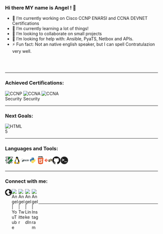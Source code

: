 ### Hi there MY name is Angel ! 👋
- 🔭 I’m currently working on Cisco CCNP ENARSI and CCNA DEVNET Certifications
- 🌱 I’m currently learning a lot of things!
- 👯 I’m looking to collaborate on small projects
- 🤔 I’m looking for help with: Ansible, PyaTS, Netbox and APIs.
- ⚡ Fun fact: Not an native english speaker, but I can spell Contratulazion very well.
<br />
<br />

---
### Achieved Certifications:
  [<img align="left" alt="CCNP Security" width="60px" src="https://images.youracclaim.com/size/110x110/images/cd769843-4907-4d1a-9702-0512eb87ae6e/cisco_ccnp_security.png" />][CCNPSec]
  [<img align="left" alt="CCNA Security" width="60px" src="https://images.youracclaim.com/size/110x110/images/23ae0d10-85d7-415a-a6c0-0e2919040628/cisco_ccna_security.png" />][CCNASec]
  [<img align="left" alt="CCNA" width="60px" src="https://images.youracclaim.com/size/110x110/images/683783d8-eaac-4c37-a14d-11bd8a36321d/ccna_600.png" />][CCNA]
<br />
<br />

---
### Next Goals:
  <img align="left" alt="HTML5" width="60px" src="https://images.youracclaim.com/images/e21e94f7-feec-4717-9687-ac150b213f64/Cisco_DevNetAsst_600.png" />
<br />
<br />

---
### Languages and Tools:
  <img align="left" alt="VIM" width="26px" src="https://raw.githubusercontent.com/github/explore/80688e429a7d4ef2fca1e82350fe8e3517d3494d/topics/vim/vim.png" />
  <img align="left" alt="Linux" width="26px" src="https://raw.githubusercontent.com/github/explore/80688e429a7d4ef2fca1e82350fe8e3517d3494d/topics/linux/linux.png" />
  <img align="left" alt="Bash" width="26px" src="https://raw.githubusercontent.com/github/explore/80688e429a7d4ef2fca1e82350fe8e3517d3494d/topics/bash/bash.png" />
  <img align="left" alt="Python" width="26px" src="https://raw.githubusercontent.com/github/explore/80688e429a7d4ef2fca1e82350fe8e3517d3494d/topics/python/python.png" />
  <img align="left" alt="HTML5" width="26px" src="https://raw.githubusercontent.com/github/explore/80688e429a7d4ef2fca1e82350fe8e3517d3494d/topics/html/html.png" />
  <img align="left" alt="Git" width="26px" src="https://raw.githubusercontent.com/github/explore/80688e429a7d4ef2fca1e82350fe8e3517d3494d/topics/git/git.png" />
  <img align="left" alt="GitHub" width="26px" src="https://raw.githubusercontent.com/github/explore/78df643247d429f6cc873026c0622819ad797942/topics/github/github.png" />
  <img align="left" alt="Terminal" width="26px" src="https://raw.githubusercontent.com/github/explore/80688e429a7d4ef2fca1e82350fe8e3517d3494d/topics/terminal/terminal.png" />

<br />
<br />

---
### Connect with me:
  [<img align="left" alt="HashNode" width="22px" src="https://raw.githubusercontent.com/iconic/open-iconic/master/svg/globe.svg" />][website]
  [<img align="left" alt="Angel | YouTube" width="22px" src="https://cdn.jsdelivr.net/npm/simple-icons@v3/icons/youtube.svg" />][youtube]
  [<img align="left" alt="Angel | Twitter" width="22px" src="https://cdn.jsdelivr.net/npm/simple-icons@v3/icons/twitter.svg" />][twitter]
  [<img align="left" alt="Angel | LinkedIn" width="22px" src="https://cdn.jsdelivr.net/npm/simple-icons@v3/icons/linkedin.svg" />][linkedin]
  [<img align="left" alt="Angel | Instagram" width="22px" src="https://cdn.jsdelivr.net/npm/simple-icons@v3/icons/instagram.svg" />][instagram]
<br />
<br />

---
<!--
**AngelIV23/AngelIV23** is a ✨ _special_ ✨ repository because its `README.md` (this file) appears on your GitHub profile.

Here are some ideas to get you started:

- 🔭 I’m currently working on ...
- 🌱 I’m currently learning ...
- 👯 I’m looking to collaborate on ...
- 🤔 I’m looking for help with ...
- 💬 Ask me about ...
- 📫 How to reach me: ...
- 😄 Pronouns: ...
- ⚡ Fun fact: ...
-->

[website]: https://shijokingo.hashnode.dev
[twitter]: https://twitter.com/IngleseAngel
[youtube]: https://www.youtube.com/channel/UC5hrzN0ughOX7FTm9OXw9OA
[instagram]: https://www.instagram.com/ingleseangel/
[linkedin]: https://www.linkedin.com/in/ingleseangel/
[CCNPSec]: https://www.youracclaim.com/badges/d71d512b-fcf6-4b97-8f8e-3fca90c6ad62/public_url
[CCNASec]: https://www.youracclaim.com/badges/20fd1d35-4446-4af8-83e3-ad55d4889fe2/public_url
[CCNA]: https://www.youracclaim.com/badges/075f0c5e-6248-4530-b936-8a23452695c8/public_url
